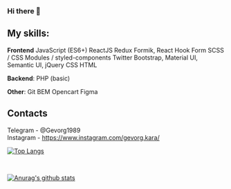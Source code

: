 ### Hi there 👋

<!--
**Gevorg22/gevorg22** is a ✨ _special_ ✨ repository because its `README.md` (this file) appears on your GitHub profile.

Here are some ideas to get you started:

- 🔭 I’m currently working on ...
- 🌱 I’m currently learning ...
- 👯 I’m looking to collaborate on ...
- 🤔 I’m looking for help with ...
- 💬 Ask me about ...
- 📫 How to reach me: ...
- 😄 Pronouns: ...
- ⚡ Fun fact: ...
-->


## My skills:
<b>Frontend</b>
JavaScript (ES6+)
ReactJS
Redux
Formik, React Hook Form
SCSS / CSS Modules / styled-components 
Twitter Bootstrap, Material UI, Semantic UI,
jQuery
CSS
HTML

<b>Backend</b>:
PHP (basic) 

<b>Other</b>:
Git 
BEM
Opencart
Figma


## Contacts
Telegram  - @Gevorg1989
<br />
Instagram - https://www.instagram.com/gevorg.kara/

[![Top Langs](https://github-readme-stats.vercel.app/api/top-langs/?username=gevorg22&layout=compact)](https://github.com/anuraghazra/github-readme-stats)

<br />

[![Anurag's github stats](https://github-readme-stats.vercel.app/api/?username=gevorg22&hide=issues,contribs)](https://github.com/anuraghazra/github-readme-stats)
